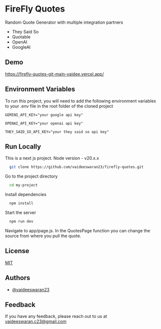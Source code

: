 
# FireFly Quotes

Random Quote Generator with multiple integration partners 
- They Said So
- Quotable
- OpenAI
- GoogleAI




## Demo

https://firefly-quotes-git-main-vaidee.vercel.app/




## Environment Variables

To run this project, you will need to add the following environment variables to your .env file in the root folder of the cloned project

`GEMINI_API_KEY="your google api key"`

`OPENAI_API_KEY="your openai api key"`

`THEY_SAID_SO_API_KEY="your they said so api key"`


## Run Locally

This is a next js project. Node version - v20.x.x

```bash
  git clone https://github.com/vaideeswaran23/firefly-quotes.git
```

Go to the project directory

```bash
  cd my-project
```

Install dependencies

```bash
  npm install
```

Start the server

```bash
  npm run dev
```

Navigate to app/page.js. In the QuotesPage function you can change the source from where you pull the quote.


## License

[MIT](https://choosealicense.com/licenses/mit/)


## Authors

- [@vaideeswaran23](https://github.com/vaideeswaran23)


## Feedback

If you have any feedback, please reach out to us at vaideeswaran.c23@gmail.com

